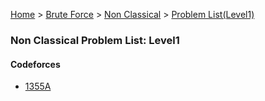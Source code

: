 [Home](../../../../) > [Brute Force](../../../) > [Non Classical](../../) > [Problem List(Level1)](./)

### Non Classical Problem List: Level1


#### Codeforces
- [1355A](../../l1-cf-1355A)



